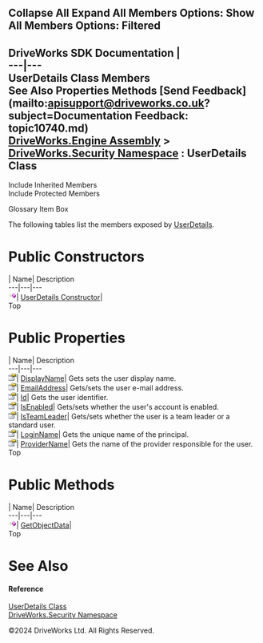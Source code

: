        

 Collapse All Expand All  Members Options: Show All  Members Options: Filtered   
---  
DriveWorks SDK Documentation  |   
---|---  
UserDetails Class Members   
See Also Properties Methods [Send Feedback](mailto:apisupport@driveworks.co.uk?subject=Documentation Feedback: topic10740.md)  
[DriveWorks.Engine Assembly](topic2156.md) > [DriveWorks.Security Namespace](topic10574.md) : UserDetails Class  
---  
  
Include Inherited Members    
Include Protected Members  


Glossary Item Box

The following tables list the members exposed by [UserDetails](topic10740.md).

# Public Constructors

| Name| Description  
---|---|---  
![Public Constructor](dotnetimages/publicConstructor.gif)| [UserDetails Constructor](topic10747.md)|   
Top

# Public Properties

| Name| Description  
---|---|---  
![Public Property](dotnetimages/publicProperty.gif)| [DisplayName](topic10749.md)| Gets sets the user display name.   
![Public Property](dotnetimages/publicProperty.gif)| [EmailAddress](topic10750.md)| Gets/sets the user e-mail address.   
![Public Property](dotnetimages/publicProperty.gif)| [Id](topic10751.md)| Gets the user identifier.   
![Public Property](dotnetimages/publicProperty.gif)| [IsEnabled](topic10752.md)| Gets/sets whether the user's account is enabled.   
![Public Property](dotnetimages/publicProperty.gif)| [IsTeamLeader](topic10753.md)| Gets/sets whether the user is a team leader or a standard user.   
![Public Property](dotnetimages/publicProperty.gif)| [LoginName](topic10754.md)| Gets the unique name of the principal.   
![Public Property](dotnetimages/publicProperty.gif)| [ProviderName](topic10755.md)| Gets the name of the provider responsible for the user.   
Top

# Public Methods

| Name| Description  
---|---|---  
![Public Method](dotnetimages/publicMethod.gif)| [GetObjectData](topic10748.md)|   
Top

# See Also

#### Reference

[UserDetails Class](topic10740.md)   
[DriveWorks.Security Namespace](topic10574.md)

©2024 DriveWorks Ltd. All Rights Reserved.
